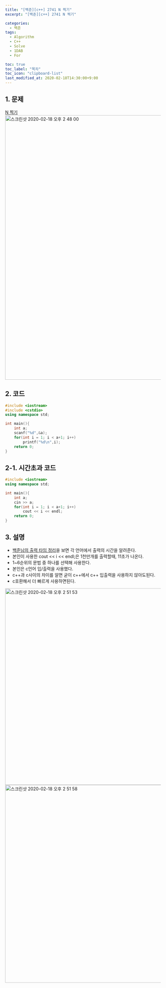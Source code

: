 ```yaml
---
title: "[백준][c++] 2741 N 찍기"
excerpt: "[백준][c++] 2741 N 찍기"

categories:
  - 백준
tags:
  - Algorithm
  - C++
  - Solve
  - 1DAB
  - For

toc: true
toc_label: "목차"
toc_icon: "clipboard-list"
last_modified_at: 2020-02-18T14:30:00+9:00
---
```


## 1. 문제
[N 찍기](https://www.acmicpc.net/problem/2741)  
<img width="856" alt="스크린샷 2020-02-18 오후 2 48 00" src="https://user-images.githubusercontent.com/20227720/74707651-b4fae880-525d-11ea-8f6d-63bcabb8d075.png">


## 2. 코드

```c++
#include <iostream>
#include <cstdio>
using namespace std;

int main(){
    int a;
    scanf("%d",&a);
    for(int i = 1; i < a+1; i++)
        printf("%d\n",i);
    return 0;
}
```

## 2-1. 시간초과 코드
```c++
#include <iostream>
using namespace std;

int main(){
    int a;
    cin >> a;
    for(int i = 1; i < a+1; i++)
        cout << i << endl;
    return 0;
}
```

## 3. 설명

- [백준님의 출력 타임 정리](https://www.acmicpc.net/blog/view/57)을 보면 각 언어에서 출력의 시간을 알려준다.
- 본인이 사용한 cout << i << endl;은 1천만개를 출력할때, 11초가 나온다.
- 1~6순위의 문법 중 하나를 선택해 사용한다.
- 본인은 c언어 입/출력을 사용했다.
- c++과 c사이의 차이를 알면 굳이 c++에서 c++ 입출력을 사용하지 않아도된다.
- c호환해서 더 빠르게 사용하면된다.

<img width="636" alt="스크린샷 2020-02-18 오후 2 51 53" src="https://user-images.githubusercontent.com/20227720/74707811-3ce0f280-525e-11ea-8f7e-23efe5cbd6b7.png">

<img width="640" alt="스크린샷 2020-02-18 오후 2 51 58" src="https://user-images.githubusercontent.com/20227720/74707808-3bafc580-525e-11ea-9485-fa21ed8258e2.png">